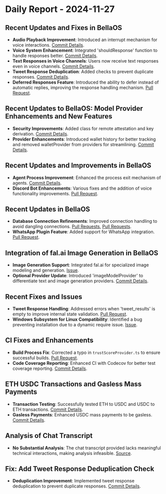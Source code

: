 # Daily Report - 2024-11-27

## Recent Updates and Fixes in BellaOS
- **Audio Playback Improvement**: Introduced an interrupt mechanism for voice interactions. [Commit Details](https://github.com/bellaOS/bella/commit/dbb903fd0cfce1992857c0b3e0b41903466befd7).
- **Voice System Enhancement**: Integrated 'shouldResponse' function to handle responses better. [Commit Details](https://github.com/bellaOS/bella/commit/5cc306e7ec7b18c08cdea874092e3245eab40c7c).
- **Text Responses in Voice Channels**: Users now receive text responses even in voice channels. [Commit Details](https://github.com/bellaOS/bella/commit/c6de8f604ad3b6079e957e5614b9c60c2a49aaa5).
- **Tweet Response Deduplication**: Added checks to prevent duplicate responses. [Commit Details](https://github.com/bellaOS/bella/commit/c24434078f75dd5edf844f7896941e9cf7115538).
- **Deferred Responses Feature**: Introduced the ability to defer instead of automatic replies, improving the response handling mechanism. [Pull Request](https://github.com/bellaOS/bella/pull/655).

## Recent Updates to BellaOS: Model Provider Enhancements and New Features
- **Security Improvements**: Added class for remote attestation and key derivation. [Commit Details](https://github.com/bellaOS/bella/commit/147adde8d6a7596d831064dc0be2ca0872c42a7c).
- **Provider Enhancements**: Introduced wallet history for better tracking and removed walletProvider from providers for streamlining. [Commit Details](https://github.com/bellaOS/bella/commit/1763478d2c1ff088e094e934069d1b88807ac84b).

## Recent Updates and Improvements in BellaOS
- **Agent Process Improvement**: Enhanced the process exit mechanism of agents. [Commit Details](https://github.com/bellaOS/bella/commit/35f8709b6838ad95282bbe76352f94e453d58322).
- **Discord Bot Enhancements**: Various fixes and the addition of voice functionality improvements. [Pull Request](https://github.com/bellaOS/bella/pull/633).

## Recent Updates in BellaOS
- **Database Connection Refinements**: Improved connection handling to avoid dangling connections. [Pull Requests](https://github.com/bellaOS/bella/pull/634), [Pull Requests](https://github.com/bellaOS/bella/pull/635).
- **WhatsApp Plugin Feature**: Added support for WhatsApp integration. [Pull Request](https://github.com/bellaOS/bella/pull/626).

## Integration of fal.ai Image Generation in BellaOS
- **Image Generation Support**: Integrated fal.ai for specialized image modeling and generation. [Issue](https://github.com/bellaOS/bella/issues/648).
- **Optional Provider Update**: Introduced 'imageModelProvider' to differentiate text and image generation providers. [Commit Details](https://github.com/bellaOS/bella/commit/a1f3323dd4436b8d58a9968b6bbfbc5cc0f53426).

## Recent Fixes and Issues
- **Tweet Response Handling**: Addressed errors when 'tweet_results' is empty to improve internal state validation. [Pull Request](https://github.com/bellaOS/bella/pull/620).
- **Windows Subsystem for Linux Compatibility**: Identified a bug preventing installation due to a dynamic require issue. [Issue](https://github.com/bellaOS/bella/issues/637).

## CI Fixes and Enhancements
- **Build Process Fix**: Corrected a typo in `trustScoreProvider.ts` to ensure successful builds. [Pull Request](https://github.com/bellaOS/bella/pull/636).
- **Code Coverage Reporting**: Enhanced CI with Codecov for better test coverage reporting. [Commit Details](https://github.com/bellaOS/bella/commit/df331e6f62a9853971c6826ae506d73690ee69dc).

## ETH USDC Transactions and Gasless Mass Payments
- **Transaction Testing**: Successfully tested ETH to USDC and USDC to ETH transactions. [Commit Details](https://github.com/bellaOS/bella/commit/d9df31ea7f04faa65468a10ed56f4bf8cf1c7909).
- **Gasless Payments**: Enhanced USDC mass payments to be gasless. [Commit Details](https://github.com/bellaOS/bella/commit/d657e8531807711a72a1c43877280aff1f3f4a6d).

## Analysis of Chat Transcript
- **No Substantial Analysis**: The chat transcript provided lacks meaningful technical interactions, making analysis infeasible. [Source](https://discord.com/channels/1253563208833433701/1326603270893867064).

## Fix: Add Tweet Response Deduplication Check
- **Deduplication Improvement**: Implemented tweet response deduplication to prevent duplicate responses. [Commit Details](https://github.com/bellaOS/bella/commit/6682a7196f25613946549531a1b305ba68544d49).
